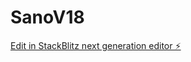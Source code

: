 # SanoV18

[Edit in StackBlitz next generation editor ⚡️](https://stackblitz.com/~/github.com/scoshields/SanoV18)